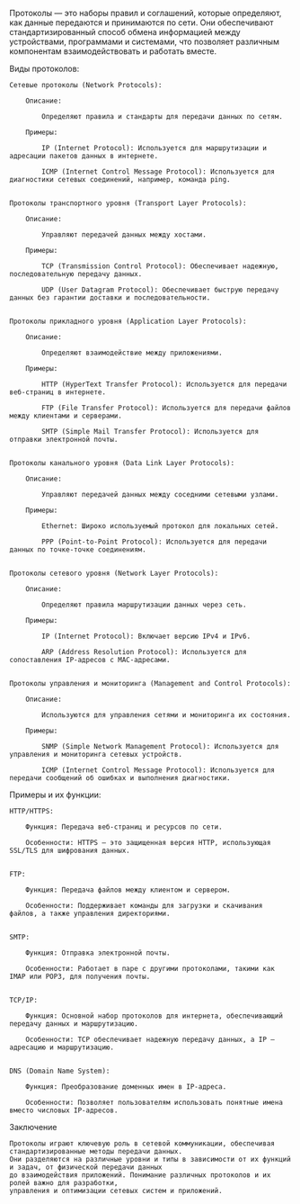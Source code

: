 
Протоколы — это наборы правил и соглашений, которые определяют, как данные передаются и принимаются по сети.
Они обеспечивают стандартизированный способ обмена информацией между устройствами, программами и системами,
что позволяет различным компонентам взаимодействовать и работать вместе.


Виды протоколов:

    Сетевые протоколы (Network Protocols):

        Описание:

            Определяют правила и стандарты для передачи данных по сетям.

        Примеры:

            IP (Internet Protocol): Используется для маршрутизации и адресации пакетов данных в интернете.

            ICMP (Internet Control Message Protocol): Используется для диагностики сетевых соединений, например, команда ping.


    Протоколы транспортного уровня (Transport Layer Protocols):

        Описание:

            Управляют передачей данных между хостами.

        Примеры:

            TCP (Transmission Control Protocol): Обеспечивает надежную, последовательную передачу данных.

            UDP (User Datagram Protocol): Обеспечивает быструю передачу данных без гарантии доставки и последовательности.


    Протоколы прикладного уровня (Application Layer Protocols):

        Описание:

            Определяют взаимодействие между приложениями.

        Примеры:

            HTTP (HyperText Transfer Protocol): Используется для передачи веб-страниц в интернете.

            FTP (File Transfer Protocol): Используется для передачи файлов между клиентами и серверами.

            SMTP (Simple Mail Transfer Protocol): Используется для отправки электронной почты.


    Протоколы канального уровня (Data Link Layer Protocols):

        Описание:

            Управляют передачей данных между соседними сетевыми узлами.

        Примеры:

            Ethernet: Широко используемый протокол для локальных сетей.

            PPP (Point-to-Point Protocol): Используется для передачи данных по точке-точке соединениям.


    Протоколы сетевого уровня (Network Layer Protocols):

        Описание:

            Определяют правила маршрутизации данных через сеть.

        Примеры:

            IP (Internet Protocol): Включает версию IPv4 и IPv6.

            ARP (Address Resolution Protocol): Используется для сопоставления IP-адресов с MAC-адресами.


    Протоколы управления и мониторинга (Management and Control Protocols):

        Описание:

            Используются для управления сетями и мониторинга их состояния.

        Примеры:

            SNMP (Simple Network Management Protocol): Используется для управления и мониторинга сетевых устройств.

            ICMP (Internet Control Message Protocol): Используется для передачи сообщений об ошибках и выполнения диагностики.


Примеры и их функции:

    HTTP/HTTPS:

        Функция: Передача веб-страниц и ресурсов по сети.

        Особенности: HTTPS — это защищенная версия HTTP, использующая SSL/TLS для шифрования данных.


    FTP:

        Функция: Передача файлов между клиентом и сервером.

        Особенности: Поддерживает команды для загрузки и скачивания файлов, а также управления директориями.


    SMTP:

        Функция: Отправка электронной почты.

        Особенности: Работает в паре с другими протоколами, такими как IMAP или POP3, для получения почты.


    TCP/IP:

        Функция: Основной набор протоколов для интернета, обеспечивающий передачу данных и маршрутизацию.

        Особенности: TCP обеспечивает надежную передачу данных, а IP — адресацию и маршрутизацию.


    DNS (Domain Name System):

        Функция: Преобразование доменных имен в IP-адреса.

        Особенности: Позволяет пользователям использовать понятные имена вместо числовых IP-адресов.



Заключение

    Протоколы играют ключевую роль в сетевой коммуникации, обеспечивая стандартизированные методы передачи данных.
    Они разделяются на различные уровни и типы в зависимости от их функций и задач, от физической передачи данных
    до взаимодействия приложений. Понимание различных протоколов и их ролей важно для разработки,
    управления и оптимизации сетевых систем и приложений.
